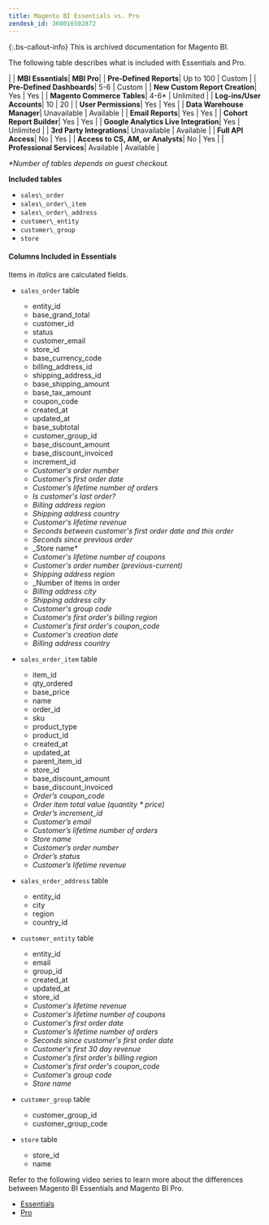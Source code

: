 ```yaml
---
title: Magento BI Essentials vs. Pro
zendesk_id: 360016502872
---
```


{:.bs-callout-info}
This is archived documentation for Magento BI.

The following table describes what is included with Essentials and Pro.

|   | **MBI Essentials**| **MBI Pro**|
| **Pre-Defined Reports**| Up to 100 | Custom |
| **Pre-Defined Dashboards**| 5-6 | Custom |
| **New Custom Report Creation**| Yes | Yes |
| **Magento Commerce Tables**| 4-6\* | Unlimited |
| **Log-ins/User Accounts**| 10 | 20 |
| **User Permissions**| Yes | Yes |
| **Data Warehouse Manager**| Unavailable | Available |
| **Email Reports**| Yes | Yes |
| **Cohort Report Builder**| Yes | Yes |
| **Google Analytics Live Integration**| Yes | Unlimited  |
| **3rd Party Integrations**|  Unavailable | Available  |
| **Full API Access**|  No | Yes  |
| **Access to CS, AM, or Analysts**|  No | Yes  |
| **Professional Services**|  Available | Available  |

_*Number of tables depends on guest checkout._

**Included tables**

* `sales\_order`
* `sales\_order\_item`
* `sales\_order\_address`
* `customer\_entity`
* `customer\_group`
* `store`

#### Columns Included in Essentials

Items in _italics_ are calculated fields.

* `sales_order` table
  * entity_id
  * base_grand_total
  * customer_id
  * status
  * customer_email
  * store_id
  * base_currency_code
  * billing_address_id
  * shipping_address_id
  * base_shipping_amount
  * base_tax_amount
  * coupon_code
  * created_at
  * updated_at
  * base_subtotal
  * customer_group_id
  * base_discount_amount
  * base_discount_invoiced
  * increment_id
  * _Customer's order number_
  * _Customer's first order date_
  * _Customer's lifetime number of orders_
  * _Is customer's last order?_
  * _Billing address region_
  * _Shipping address country_
  * _Customer's lifetime revenue_
  * _Seconds between customer's first order date and this order_
  * _Seconds since previous order_
  * _Store name*
  * _Customer's lifetime number of coupons_
  * _Customer's order number (previous-current)_
  * _Shipping address region_
  * _Number of items in order
  * _Billing address city_
  * _Shipping address city_
  * _Customer's group code_
  * _Customer's first order's billing region_
  * _Customer's first order's coupon_code_
  * _Customer's creation date_
  * _Billing address country_

* `sales_order_item` table
  * item_id
  * qty_ordered
  * base_price
  * name
  * order_id
  * sku
  * product_type
  * product_id
  * created_at
  * updated_at
  * parent_item_id
  * store_id
  * base_discount_amount
  * base_discount_invoiced
  * _Order’s coupon_code_
  * _Order item total value (quantity * price)_
  * _Order’s increment_id_
  * _Customer’s email_
  * _Customer’s lifetime number of orders_
  * _Store name_
  * _Customer’s order number_
  * _Order’s status_
  * _Customer’s lifetime revenue_

* `sales_order_address` table
  * entity_id
  * city
  * region
  * country_id

* `customer_entity` table
  * entity_id
  * email
  * group_id
  * created_at
  * updated_at
  * store_id
  * _Customer's lifetime revenue_
  * _Customer's lifetime number of coupons_
  * _Customer's first order date_
  * _Customer's lifetime number of orders_
  * _Seconds since customer's first order date_
  * _Customer's first 30 day revenue_
  * _Customer's first order's billing region_
  * _Customer's first order's coupon_code_
  * _Customer's group code_
  * _Store name_

* `customer_group` table
  * customer_group_id
  * customer_group_code

* `store` table
  * store_id
  * name

Refer to the following video series to learn more about the differences between Magento BI Essentials and Magento BI Pro.

* [Essentials](https://support.magento.com/hc/en-us/articles/360005305614)
* [Pro](https://support.magento.com/hc/en-us/articles/360005373453)
